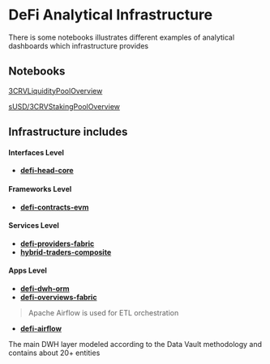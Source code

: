 # DeFi Analytical Infrastructure
There is some notebooks illustrates different examples of analytical dashboards which infrastructure provides

## Notebooks

[3CRVLiquidityPoolOverview](https://nbviewer.org/github/e183b796621afbf902067460/defi-notebooks/blob/master/notebooks/3CRVLiquidityPoolOverview.ipynb)

[sUSD/3CRVStakingPoolOverview](https://nbviewer.org/github/e183b796621afbf902067460/defi-notebooks/blob/master/notebooks/sUSD3CRVStakingPoolOverview.ipynb)

## Infrastructure includes

#### Interfaces Level
- **[defi-head-core](https://github.com/e183b796621afbf902067460/defi-head-core)**
#### Frameworks Level
- **[defi-contracts-evm](https://github.com/e183b796621afbf902067460/defi-contracts-evm)**
#### Services Level
- **[defi-providers-fabric](https://github.com/e183b796621afbf902067460/defi-providers-fabric)**
- **[hybrid-traders-composite](https://github.com/e183b796621afbf902067460/hybrid-traders-composite)**
#### Apps Level
- **[defi-dwh-orm](https://github.com/e183b796621afbf902067460/defi-dwh-orm)**
- **[defi-overviews-fabric](https://github.com/e183b796621afbf902067460/defi-overviews-fabric)**

> Apache Airflow is used for ETL orchestration
- **[defi-airflow](https://github.com/e183b796621afbf902067460/defi-airflow)**

The main DWH layer modeled according to the Data Vault methodology and contains about 20+ entities
